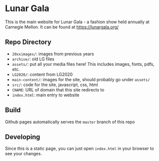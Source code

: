 # Lunar Gala

This is the main website for Lunar Gala - a fashion show held annually at Carnegie Mellon.
It can be found at https://lunargala.org/

## Repo Directory

- `20xximages/`: images from previous years
- `archive/`: old LG files
- `assets/`: put all your media files here! This includes images, fonts, pdfs, etc.
- `LG2020/`: content from LG2020
- `main-content/`: images for the site, should probably go under `assets/`
- `src/`: code for the site, javascript, css, html
- `CNAME`: URL of domain that this site redirects to
- `index.html`: main entry to website

## Build

Github pages automatically serves the `master` branch of this repo

## Developing

Since this is a static page, you can just open `index.html` in your browser to see your changes.